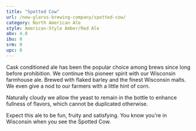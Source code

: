 ```yaml
---
title: "Spotted Cow"
url: /new-glarus-brewing-company/spotted-cow/
category: North American Ale
style: American-Style Amber/Red Ale
abv: 4.8
ibu: 0
srm: 0
upc: 0
---
```

Cask conditioned ale has been the popular choice among brews since long before prohibition. We continue this pioneer spirit with our Wisconsin farmhouse ale. Brewed with flaked barley and the finest Wisconsin malts. We even give a nod to our farmers with a little hint of corn. 

Naturally cloudy we allow the yeast to remain in the bottle to enhance fullness of flavors, which cannot be duplicated otherwise. 

Expect this ale to be fun, fruity and satisfying. You know you're in Wisconsin when you see the Spotted Cow.
